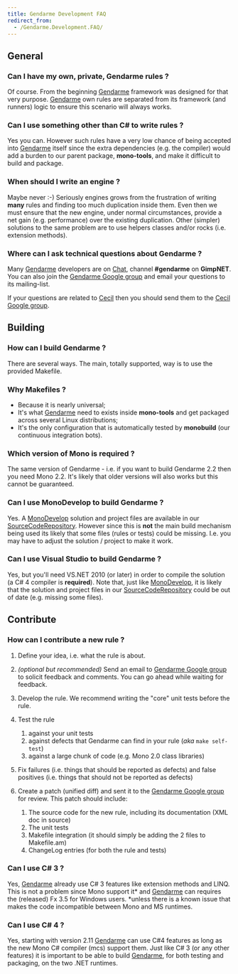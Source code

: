 ```yaml
---
title: Gendarme Development FAQ
redirect_from:
  - /Gendarme.Development.FAQ/
---
```


## General

### Can I have my own, private, Gendarme rules ?

Of course. From the beginning [Gendarme](/docs/tools+libraries/tools/gendarme/) framework was designed for that very purpose. [Gendarme](/docs/tools+libraries/tools/gendarme/) own rules are separated from its framework (and runners) logic to ensure this scenario will always works.

### Can I use something other than C# to write rules ?

Yes you can. However such rules have a very low chance of being accepted into [Gendarme](/docs/tools+libraries/tools/gendarme/) itself since the extra dependencies (e.g. the compiler) would add a burden to our parent package, **mono-tools**, and make it difficult to build and package.

### When should I write an engine ?

Maybe never :-) Seriously engines grows from the frustration of writing **many** rules and finding too much duplication inside them. Even then we must ensure that the new engine, under normal circumstances, provide a net gain (e.g. performance) over the existing duplication. Other (simpler) solutions to the same problem are to use helpers classes and/or rocks (i.e. extension methods).

### Where can I ask technical questions about Gendarme ?

Many [Gendarme](/docs/tools+libraries/tools/gendarme/) developers are on [Chat](/community/help/chat/), channel **#gendarme** on **GimpNET**. You can also join the [Gendarme Google group](http://groups.google.com/group/gendarme) and email your questions to its mailing-list.

If your questions are related to [Cecil](/docs/tools+libraries/libraries/Mono.Cecil/) then you should send them to the [Cecil Google group](http://groups.google.com/group/mono-cecil?hl=en).

## Building

### How can I build Gendarme ?

There are several ways. The main, totally supported, way is to use the provided Makefile.

### Why Makefiles ?

-   Because it is nearly universal;
-   It's what [Gendarme](/docs/tools+libraries/tools/gendarme/) need to exists inside **mono-tools** and get packaged across several Linux distributions;
-   It's the only configuration that is automatically tested by **monobuild** (our continuous integration bots).

### Which version of Mono is required ?

The same version of Gendarme - i.e. if you want to build Gendarme 2.2 then you need Mono 2.2. It's likely that older versions will also works but this cannot be guaranteed.

### Can I use MonoDevelop to build Gendarme ?

Yes. A [MonoDevelop](http://www.monodevelop.org) solution and project files are available in our [SourceCodeRepository](/community/contributing/source-code-repository/). However since this is **not** the main build mechanism being used its likely that some files (rules or tests) could be missing. I.e. you may have to adjust the solution / project to make it work.

### Can I use Visual Studio to build Gendarme ?

Yes, but you'll need VS.NET 2010 (or later) in order to compile the solution (a C# 4 compiler is **required**). Note that, just like [MonoDevelop](http://www.monodevelop.org), it is likely that the solution and project files in our [SourceCodeRepository](/community/contributing/source-code-repository/) could be out of date (e.g. missing some files).

## Contribute

### How can I contribute a new rule ?

1.  Define your idea, i.e. what the rule is about.

2.  *(optional but recommended)* Send an email to [Gendarme Google group](http://groups.google.com/group/gendarme) to solicit feedback and comments. You can go ahead while waiting for feedback.

3.  Develop the rule. We recommend writing the "core" unit tests before the rule.

4.  Test the rule

    1.  against your unit tests
    2.  against defects that Gendarme can find in your rule (*aka* `make self-test`)
    3.  against a large chunk of code (e.g. Mono 2.0 class libraries)

5.  Fix failures (i.e. things that should be reported as defects) and false positives (i.e. things that should not be reported as defects)

6.  Create a patch (unified diff) and sent it to the [Gendarme Google group](http://groups.google.com/group/gendarme) for review. This patch should include:

    1.  The source code for the new rule, including its documentation (XML doc in source)
    2.  The unit tests
    3.  Makefile integration (it should simply be adding the 2 files to Makefile.am)
    4.  ChangeLog entries (for both the rule and tests)

### Can I use C# 3 ?

Yes, [Gendarme](/docs/tools+libraries/tools/gendarme/) already use C# 3 features like extension methods and LINQ. This is not a problem since Mono support it\* and [Gendarme](/docs/tools+libraries/tools/gendarme/) can requires the (released) Fx 3.5 for Windows users. \*unless there is a known issue that makes the code incompatible between Mono and MS runtimes.

### Can I use C# 4 ?

Yes, starting with version 2.11 [Gendarme](/docs/tools+libraries/tools/gendarme/) can use C#4 features as long as the new Mono C# compiler (mcs) support them. Just like C# 3 (or any other features) it is important to be able to build [Gendarme](/docs/tools+libraries/tools/gendarme/), for both testing and packaging, on the two .NET runtimes.
